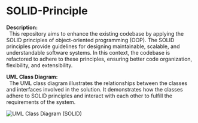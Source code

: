# SOLID-Principle

**Description:** <br>
&nbsp; This repository aims to enhance the existing codebase by applying the SOLID principles of object-oriented programming (OOP). The SOLID principles provide guidelines for designing maintainable, scalable, and understandable software systems. In this context, the codebase is refactored to adhere to these principles, ensuring better code organization, flexibility, and extensibility. <br>

**UML Class Diagram:** <br>
&nbsp; The UML class diagram illustrates the relationships between the classes and interfaces involved in the solution. It demonstrates how the classes adhere to SOLID principles and interact with each other to fulfill the requirements of the system. <br>

![UML Class Diagram (SOLID)](https://github.com/Julsaurus/SOLID-Principle/assets/133284711/4a16cd30-fa55-4ee7-934d-3782ba1acab8)

